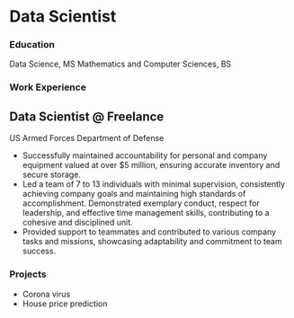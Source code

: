 # Data Scientist

### Education
Data Science, MS
Mathematics and Computer Sciences, BS

### Work Experience
Data Scientist @ Freelance
- 




US Armed Forces Department of Defense
- Successfully maintained accountability for personal and company equipment valued at over $5 million, ensuring
accurate inventory and secure storage.
- Led a team of 7 to 13 individuals with minimal supervision, consistently achieving company goals and maintaining
high standards of accomplishment.
Demonstrated exemplary conduct, respect for leadership, and effective time management skills, contributing to a
cohesive and disciplined unit.
- Provided support to teammates and contributed to various company tasks and missions, showcasing adaptability
and commitment to team success.

### Projects
 - Corona virus
- House price prediction
